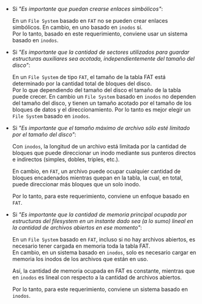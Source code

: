 - Si _"Es importante que puedan crearse enlaces simbólicos"_:

  En un `File System` basado en `FAT` no se pueden crear enlaces simbólicos. En cambio, en uno basado en `inodos` sí.  
  Por lo tanto, basado en este requerimiento, conviene usar un sistema basado en `inodos`.

- Si _"Es importante que la cantidad de sectores utilizados para guardar estructuras auxiliares sea acotada, independientemente del tamaño del disco"_:

  En un `File System` de tipo `FAT`, el tamaño de la tabla FAT está determinado por la cantidad total de bloques del disco.  
  Por lo que dependiendo del tamaño del disco el tamaño de la tabla puede crecer. 
  En cambio un `File System` basado en `inodos` no dependen del tamaño del disco, y tienen un tamaño acotado por el tamaño de los bloques de datos y el direccionamiento. Por lo tanto es mejor elegir un `File System` basado en `inodos`.

- Si _"Es importante que el tamaño máximo de archivo sólo esté limitado por el tamaño del disco"_:

  Con `inodos`, la longitud de un archivo está limitada por la cantidad de bloques que puede direccionar un inodo mediante sus punteros directos e indirectos (simples, dobles, triples, etc.).

  En cambio, en `FAT`, un archivo puede ocupar cualquier cantidad de bloques encadenados mientras quepan en la tabla, la cual, en total, puede direccionar más bloques que un solo inodo.

  Por lo tanto, para este requerimiento, conviene un enfoque basado en `FAT`.

- Si _"Es importante que la cantidad de memoria principal ocupada por estructuras del filesystem en un instante dado sea (a lo sumo) lineal en la cantidad de archivos abiertos en ese momento"_:

  En un `File System` basado en `FAT`, incluso si no hay archivos abiertos, es necesario tener cargada en memoria toda la tabla FAT.  
  En cambio, en un sistema basado en `inodos`, solo es necesario cargar en memoria los inodos de los archivos que están en uso.

  Así, la cantidad de memoria ocupada en FAT es constante, mientras que en `inodos` es lineal con respecto a la cantidad de archivos abiertos.

  Por lo tanto, para este requerimiento, conviene un sistema basado en `inodos`.
